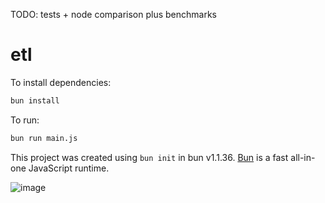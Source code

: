 TODO: tests + node comparison plus benchmarks
# etl

To install dependencies:

```bash
bun install
```

To run:

```bash
bun run main.js
```

This project was created using `bun init` in bun v1.1.36. [Bun](https://bun.sh) is a fast all-in-one JavaScript runtime.

![image](https://github.com/user-attachments/assets/43b615f2-6d68-4af6-98a2-615629642e02)


